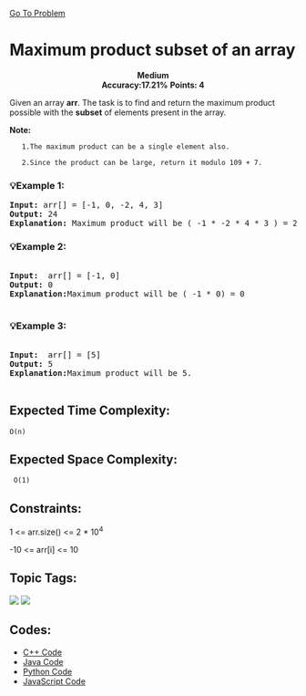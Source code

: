  [Go To Problem](https://www.geeksforgeeks.org/problems/maximum-product-subset-of-an-array/1)
# Maximum product subset of an array

<div align="center">
  <strong>Medium</strong>    
</div>
<div align="center">
       <strong>Accuracy:17.21%</strong>    
               <strong>Points: 4</strong>
</div>

Given an array **arr**. The task is to find and return the maximum product possible with the **subset** of elements present in the array.

**Note:**

       1.The maximum product can be a single element also.
    
       2.Since the product can be large, return it modulo 109 + 7.


### 💡Example 1:
<pre>
<strong>Input:</strong> arr[] = [-1, 0, -2, 4, 3]
<strong>Output:</strong> 24
<strong>Explanation:</strong> Maximum product will be ( -1 * -2 * 4 * 3 ) = 24</pre>

### 💡Example 2:

<pre>

<strong>Input:</strong>  arr[] = [-1, 0]
<strong>Output:</strong> 0
<strong>Explanation:</strong>Maximum product will be ( -1 * 0) = 0
  
</pre>

### 💡Example 3:

<pre>

<strong>Input:</strong>  arr[] = [5]
<strong>Output:</strong> 5
<strong>Explanation:</strong>Maximum product will be 5.
  
</pre>


## Expected Time Complexity:
```O(n)```
## Expected Space Complexity: 
``` O(1)```

## Constraints: 
1 <= arr.size() <= 2 * 10<sup>4</sup>

-10 <= arr[i] <= 10


## Topic Tags:
<p align="left">
<a href="https://www.geeksforgeeks.org/explore/?category[]=Arrays"><img src="https://img.shields.io/badge/Arrays-100000?style=flat&logo=&logoColor=FFFFFF&labelColor=228B22&color=228B22" /></a>
<a href="https://www.geeksforgeeks.org/explore/?category[]=Data%20Structures"><img src="https://img.shields.io/badge/Data%20Structures-100000?style=flat&logo=&logoColor=FFFFFF&labelColor=800080&color=800080" /></a>
</p>



## Codes:
  - [C++ Code](https://github.com/HackResist/GeeksForGeeks-POTD/blob/main/July%202024/21-07-2024/Maximum%20product%20subset%20of%20an%20array.cpp) 
 - [Java Code](https://github.com/HackResist/GeeksForGeeks-POTD/blob/main/July%202024/21-07-2024/Maximum%20product%20subset%20of%20an%20array.java)
 - [Python Code](https://github.com/HackResist/GeeksForGeeks-POTD/blob/main/July%202024/21-07-2024/Maximum%20product%20subset%20of%20an%20array.py)
 - [JavaScript Code](https://github.com/HackResist/GeeksForGeeks-POTD/blob/main/July%202024/21-07-2024/Maximum%20product%20subset%20of%20an%20array.js)
